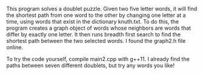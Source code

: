 This program solves a doublet puzzle. Given two five letter words, it will find the shortest path from one word to the other by changing one letter at a time, using words that exist in the dictionary knuth.txt. To do this, the program creates a graph object of words whose neighbors are words that differ by exactly one letter. It then runs breadth first search to find the shortest path between the two selected words. I found the graph2.h file online.

To try the code yourself, compile main2.cpp with g++11. I already find the paths between seven different doublets, but try any words you like!
